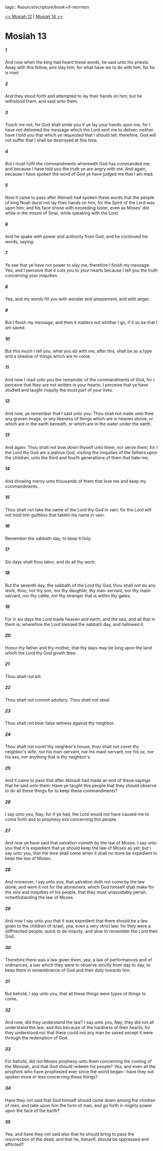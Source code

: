 tags:: #source/scripture/book-of-mormon

[<< Mosiah 12](book-of-mormon/08_Mosiah/Mosiah_12.md) | [Mosiah 14 >>](book-of-mormon/08_Mosiah/Mosiah_14.md)

# Mosiah 13

##### 1

And now when the king had heard these words, he said unto his priests: Away with this fellow, and slay him; for what have we to do with him, for he is mad.

##### 2

And they stood forth and attempted to lay their hands on him; but he withstood them, and said unto them:

##### 3

Touch me not, for God shall smite you if ye lay your hands upon me, for I have not delivered the message which the Lord sent me to deliver; neither have I told you that which ye requested that I should tell; therefore, God will not suffer that I shall be destroyed at this time.

##### 4

But I must fulfil the commandments wherewith God has commanded me; and because I have told you the truth ye are angry with me. And again, because I have spoken the word of God ye have judged me that I am mad.

##### 5

Now it came to pass after Abinadi had spoken these words that the people of king Noah durst not lay their hands on him, for the Spirit of the Lord was upon him; and his face shone with exceeding luster, even as Moses' did while in the mount of Sinai, while speaking with the Lord.

##### 6

And he spake with power and authority from God; and he continued his words, saying:

##### 7

Ye see that ye have not power to slay me, therefore I finish my message. Yea, and I perceive that it cuts you to your hearts because I tell you the truth concerning your iniquities.

##### 8

Yea, and my words fill you with wonder and amazement, and with anger.

##### 9

But I finish my message; and then it matters not whither I go, if it so be that I am saved.

##### 10

But this much I tell you, what you do with me, after this, shall be as a type and a shadow of things which are to come.

##### 11

And now I read unto you the remainder of the commandments of God, for I perceive that they are not written in your hearts; I perceive that ye have studied and taught iniquity the most part of your lives.

##### 12

And now, ye remember that I said unto you: Thou shall not make unto thee any graven image, or any likeness of things which are in heaven above, or which are in the earth beneath, or which are in the water under the earth.

##### 13

And again: Thou shalt not bow down thyself unto them, nor serve them; for I the Lord thy God am a jealous God, visiting the iniquities of the fathers upon the children, unto the third and fourth generations of them that hate me;

##### 14

And showing mercy unto thousands of them that love me and keep my commandments.

##### 15

Thou shalt not take the name of the Lord thy God in vain; for the Lord will not hold him guiltless that taketh his name in vain.

##### 16

Remember the sabbath day, to keep it holy.

##### 17

Six days shalt thou labor, and do all thy work;

##### 18

But the seventh day, the sabbath of the Lord thy God, thou shalt not do any work, thou, nor thy son, nor thy daughter, thy man-servant, nor thy maid-servant, nor thy cattle, nor thy stranger that is within thy gates;

##### 19

For in six days the Lord made heaven and earth, and the sea, and all that in them is; wherefore the Lord blessed the sabbath day, and hallowed it.

##### 20

Honor thy father and thy mother, that thy days may be long upon the land which the Lord thy God giveth thee.

##### 21

Thou shalt not kill.

##### 22

Thou shalt not commit adultery. Thou shalt not steal.

##### 23

Thou shalt not bear false witness against thy neighbor.

##### 24

Thou shalt not covet thy neighbor's house, thou shalt not covet thy neighbor's wife, nor his man-servant, nor his maid-servant, nor his ox, nor his ass, nor anything that is thy neighbor's.

##### 25

And it came to pass that after Abinadi had made an end of these sayings that he said unto them: Have ye taught this people that they should observe to do all these things for to keep these commandments?

##### 26

I say unto you, Nay; for if ye had, the Lord would not have caused me to come forth and to prophesy evil concerning this people.

##### 27

And now ye have said that salvation cometh by the law of Moses. I say unto you that it is expedient that ye should keep the law of Moses as yet; but I say unto you, that the time shall come when it shall no more be expedient to keep the law of Moses.

##### 28

And moreover, I say unto you, that salvation doth not come by the law alone; and were it not for the atonement, which God himself shall make for the sins and iniquities of his people, that they must unavoidably perish, notwithstanding the law of Moses.

##### 29

And now I say unto you that it was expedient that there should be a law given to the children of Israel, yea, even a very strict law; for they were a stiffnecked people, quick to do iniquity, and slow to remember the Lord their God;

##### 30

Therefore there was a law given them, yea, a law of performances and of ordinances, a law which they were to observe strictly from day to day, to keep them in remembrance of God and their duty towards him.

##### 31

But behold, I say unto you, that all these things were types of things to come.

##### 32

And now, did they understand the law? I say unto you, Nay, they did not all understand the law; and this because of the hardness of their hearts; for they understood not that there could not any man be saved except it were through the redemption of God.

##### 33

For behold, did not Moses prophesy unto them concerning the coming of the Messiah, and that God should redeem his people? Yea, and even all the prophets who have prophesied ever since the world began--have they not spoken more or less concerning these things?

##### 34

Have they not said that God himself should come down among the children of men, and take upon him the form of man, and go forth in mighty power upon the face of the earth?

##### 35

Yea, and have they not said also that he should bring to pass the resurrection of the dead, and that he, himself, should be oppressed and afflicted?
